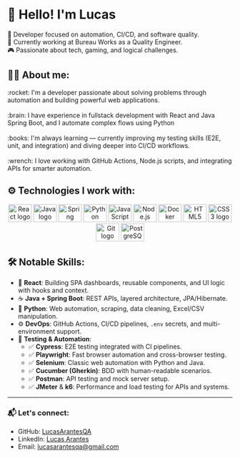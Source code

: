 # 👋 Hello! I'm Lucas

🎯 Developer focused on automation, CI/CD, and software quality.  
💼 Currently working at Bureau Works as a Quality Engineer.  
🎮 Passionate about tech, gaming, and logical challenges.

###

<h2 align="left">👨‍💻 About me:</h2>

<p align="left">
  :rocket: I'm a developer passionate about solving problems through automation and building powerful web applications.<br><br>
  :brain: I have experience in fullstack development with React and Java Spring Boot, and I automate complex flows using Python<br><br>
  :books: I'm always learning — currently improving my testing skills (E2E, unit, and integration) and diving deeper into CI/CD workflows.<br><br>
  :wrench: I love working with GitHub Actions, Node.js scripts, and integrating APIs for smarter automation.<br>
</p>

###

<h2 align="left">⚙️ Technologies I work with:</h2>

<div align="center">
  <img src="https://cdn.jsdelivr.net/gh/devicons/devicon/icons/react/react-original.svg" height="40" width="52" alt="React logo" />
  <img src="https://cdn.jsdelivr.net/gh/devicons/devicon/icons/java/java-original.svg" height="40" width="52" alt="Java logo" />
  <img src="https://cdn.jsdelivr.net/gh/devicons/devicon/icons/spring/spring-original.svg" height="40" width="52" alt="Spring logo" />
  <img src="https://cdn.jsdelivr.net/gh/devicons/devicon/icons/python/python-original.svg" height="40" width="52" alt="Python logo" />
  <img src="https://cdn.jsdelivr.net/gh/devicons/devicon/icons/javascript/javascript-original.svg" height="40" width="52" alt="JavaScript logo" />
  <img src="https://cdn.jsdelivr.net/gh/devicons/devicon/icons/nodejs/nodejs-original.svg" height="40" width="52" alt="Node.js logo" />
  <img src="https://cdn.jsdelivr.net/gh/devicons/devicon/icons/docker/docker-original.svg" height="40" width="52" alt="Docker logo" />
  <img src="https://cdn.jsdelivr.net/gh/devicons/devicon/icons/html5/html5-original.svg" height="40" width="52" alt="HTML5 logo" />
  <img src="https://cdn.jsdelivr.net/gh/devicons/devicon/icons/css3/css3-original.svg" height="40" width="52" alt="CSS3 logo" />
  <img src="https://cdn.jsdelivr.net/gh/devicons/devicon/icons/git/git-original.svg" height="40" width="52" alt="Git logo" />
  <img src="https://cdn.jsdelivr.net/gh/devicons/devicon/icons/postgresql/postgresql-original.svg" height="40" width="52" alt="PostgreSQL logo" />
</div>

###

<h2 align="left">🛠️ Notable Skills:</h2>

- 📌 **React**: Building SPA dashboards, reusable components, and UI logic with hooks and context.
- ☕ **Java + Spring Boot**: REST APIs, layered architecture, JPA/Hibernate.
- 🐍 **Python**: Web automation, scraping, data cleaning, Excel/CSV manipulation.
- ⚙️ **DevOps**: GitHub Actions, CI/CD pipelines, `.env` secrets, and multi-environment support.
- 🧪 **Testing & Automation**:
  - ✅ **Cypress**: E2E testing integrated with CI pipelines.
  - ✅ **Playwright**: Fast browser automation and cross-browser testing.
  - ✅ **Selenium**: Classic web automation with Python and Java.
  - ✅ **Cucumber (Gherkin)**: BDD with human-readable scenarios.
  - ✅ **Postman**: API testing and mock server setup.
  - ✅ **JMeter** & **k6**: Performance and load testing for APIs and systems.

---

<h3 align="left">📬 Let's connect:</h3>

- GitHub: [LucasArantesQA](https://github.com/LucasArantesQA)
- LinkedIn: [Lucas Arantes](https://www.linkedin.com/in/lucas7892051b5/)
- Email: lucasarantesqa@gmail.com

